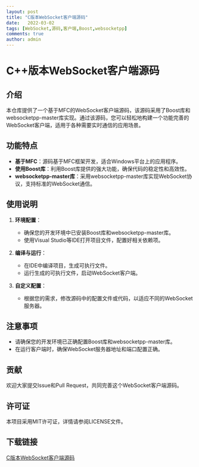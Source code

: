 ```yaml
---
layout: post
title: "C版本WebSocket客户端源码"
date:   2022-03-02
tags: [WebSocket,源码,客户端,Boost,websocketpp]
comments: true
author: admin
---
```

# C++版本WebSocket客户端源码

## 介绍

本仓库提供了一个基于MFC的WebSocket客户端源码，该源码采用了Boost库和websocketpp-master库实现。通过该源码，您可以轻松地构建一个功能完善的WebSocket客户端，适用于各种需要实时通信的应用场景。

## 功能特点

- **基于MFC**：源码基于MFC框架开发，适合Windows平台上的应用程序。
- **使用Boost库**：利用Boost库提供的强大功能，确保代码的稳定性和高效性。
- **websocketpp-master库**：采用websocketpp-master库实现WebSocket协议，支持标准的WebSocket通信。

## 使用说明

1. **环境配置**：
   - 确保您的开发环境中已安装Boost库和websocketpp-master库。
   - 使用Visual Studio等IDE打开项目文件，配置好相关依赖项。

2. **编译与运行**：
   - 在IDE中编译项目，生成可执行文件。
   - 运行生成的可执行文件，启动WebSocket客户端。

3. **自定义配置**：
   - 根据您的需求，修改源码中的配置文件或代码，以适应不同的WebSocket服务器。

## 注意事项

- 请确保您的开发环境已正确配置Boost库和websocketpp-master库。
- 在运行客户端时，确保WebSocket服务器地址和端口配置正确。

## 贡献

欢迎大家提交Issue和Pull Request，共同完善这个WebSocket客户端源码。

## 许可证

本项目采用MIT许可证，详情请参阅LICENSE文件。

## 下载链接

[C版本WebSocket客户端源码](https://pan.quark.cn/s/dcb5e9ee07b3)
